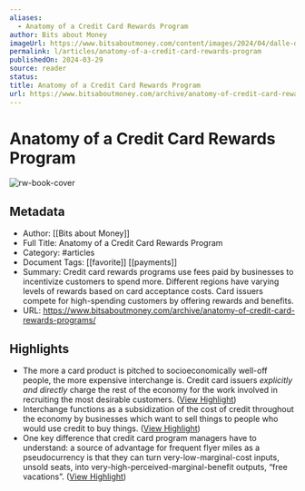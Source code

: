 ```yaml
---
aliases:
  - Anatomy of a Credit Card Rewards Program
author: Bits about Money
imageUrl: https://www.bitsaboutmoney.com/content/images/2024/04/dalle-design-of-credit-card.jpg
permalink: l/articles/anatomy-of-a-credit-card-rewards-program
publishedOn: 2024-03-29
source: reader
status: 
title: Anatomy of a Credit Card Rewards Program
url: https://www.bitsaboutmoney.com/archive/anatomy-of-credit-card-rewards-programs/
---
```

# Anatomy of a Credit Card Rewards Program

![rw-book-cover](https://www.bitsaboutmoney.com/content/images/2024/04/dalle-design-of-credit-card.jpg)

## Metadata

- Author: [[Bits about Money]]
- Full Title: Anatomy of a Credit Card Rewards Program
- Category: #articles
- Document Tags: [[favorite]] [[payments]]
- Summary: Credit card rewards programs use fees paid by businesses to incentivize customers to spend more. Different regions have varying levels of rewards based on card acceptance costs. Card issuers compete for high-spending customers by offering rewards and benefits.
- URL: https://www.bitsaboutmoney.com/archive/anatomy-of-credit-card-rewards-programs/

## Highlights

- The more a card product is pitched to socioeconomically well-off people, the more expensive interchange is. Credit card issuers _explicitly and directly_ charge the rest of the economy for the work involved in recruiting the most desirable customers. ([View Highlight](https://read.readwise.io/read/01hy2twrd2ekan3055n2j8cs3d))
- Interchange functions as a subsidization of the cost of credit throughout the economy by businesses which want to sell things to people who would use credit to buy things. ([View Highlight](https://read.readwise.io/read/01hy2v42mv1ns6ytkpknvjjybt))
- One key difference that credit card program managers have to understand: a source of advantage for frequent flyer miles as a pseudocurrency is that they can turn very-low-marginal-cost inputs, unsold seats, into very-high-perceived-marginal-benefit outputs, “free vacations”. ([View Highlight](https://read.readwise.io/read/01hy2vg79ded5z3kafw29006z1))
